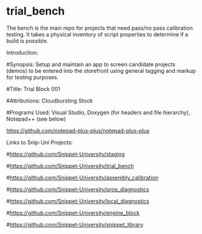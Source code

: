 # trial_bench
The bench is the main repo for projects that need pass/no pass calibration testing. 
It takes a physical inventory of script properties to determine if a build is possible.

Introduction:

#Synopsis: Setup and maintain an app to screen candidate projects (demos) to be 
entered into the storefront using general tagging and markup for testing purposes.

#Title: Trial Block 001

#Attributions: Cloudbursting Stock

#Programs Used: Visual Studio, Doxygen (for headers and file hierarchy), Notepad++ (see below)

https://github.com/notepad-plus-plus/notepad-plus-plus

Links to Snip-Uni Projects: 

#https://github.com/Snippet-University/staging

#https://github.com/Snippet-University/trial_bench

#https://github.com/Snippet-University/assembly_calibration

#https://github.com/Snippet-University/prop_diagnostics

#https://github.com/Snippet-University/local_diagnostics

#https://github.com/Snippet-University/engine_block

#https://github.com/Snippet-University/snippet_library
